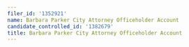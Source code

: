 ```yaml
---
filer_id: '1352921'
name: Barbara Parker City Attorney Officeholder Account
candidate_controlled_id: '1382679'
title: Barbara Parker City Attorney Officeholder Account
---
```

